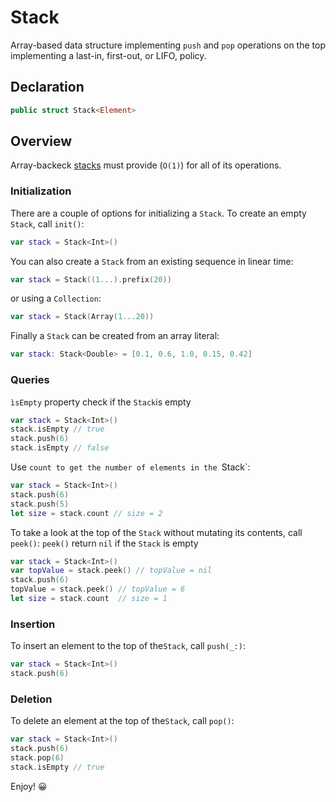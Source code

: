#  Stack
Array-based data structure implementing `push` and `pop` operations on the top implementing a last-in, first-out, or LIFO, policy.

## Declaration

```swift
public struct Stack<Element>
```
## Overview
Array-backeck [stacks](https://en.wikipedia.org/wiki/Stack_(abstract_data_type)) must provide (`O(1)`) for all of its operations.  


### Initialization
There are a couple of options for initializing a `Stack`. To create an empty `Stack`, call `init()`:

```swift
var stack = Stack<Int>()
```

You can also create a `Stack` from an existing sequence in linear time:

```swift
var stack = Stack((1...).prefix(20))
```
or using a `Collection`:
```swift
var stack = Stack(Array(1...20)) 
```

Finally a `Stack` can be created from an array literal:

```swift
var stack: Stack<Double> = [0.1, 0.6, 1.0, 0.15, 0.42]
```

### Queries
`ìsEmpty` property check if the `Stack`is empty
```swift
var stack = Stack<Int>()
stack.isEmpty // true
stack.push(6)
stack.isEmpty // false
```

Use `count to get the number of elements in the `Stack`:
```swift
var stack = Stack<Int>()
stack.push(6)
stack.push(5)
let size = stack.count // size = 2
```

To take a look at the top of the `Stack` without mutating its contents, call `peek()`: 
`peek()` return `nil` if the `Stack` is empty

```swift
var stack = Stack<Int>()
var topValue = stack.peek() // topValue = nil
stack.push(6)
topValue = stack.peek() // topValue = 6
let size = stack.count  // size = 1
```

### Insertion

To insert an element to the top of the`Stack`, call `push(_:)`:

```swift
var stack = Stack<Int>()
stack.push(6)
```

### Deletion

To delete an element at the top of the`Stack`, call `pop()`:

```swift
var stack = Stack<Int>()
stack.push(6)
stack.pop(6)
stack.isEmpty // true
```

Enjoy! 😀
